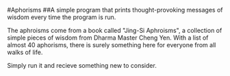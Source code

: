#Aphorisms
##A simple program that prints thought-provoking messages of wisdom every time the program is run. 

The aphroisms come from a book called "Jing-Si Aphroisms", a collection of simple pieces of wisdom from Dharma Master Cheng Yen. With a list of almost 40 aphorisms, there is surely something here for everyone from all walks of life. 

Simply run it and recieve something new to consider. 